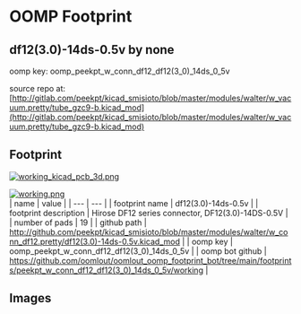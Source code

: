 # OOMP Footprint  
## df12(3.0)-14ds-0.5v  by none  
  
oomp key: oomp_peekpt_w_conn_df12_df12(3_0)_14ds_0_5v  
  
source repo at: [http://gitlab.com/peekpt/kicad_smisioto/blob/master/modules/walter/w_vacuum.pretty/tube_gzc9-b.kicad_mod](http://gitlab.com/peekpt/kicad_smisioto/blob/master/modules/walter/w_vacuum.pretty/tube_gzc9-b.kicad_mod)  
## Footprint  
  
[![working_kicad_pcb_3d.png](working_kicad_pcb_3d_600.png)](working_kicad_pcb_3d.png)  
  
[![working.png](working_600.png)](working.png)  
| name | value | 
| --- | --- | 
| footprint name | df12(3.0)-14ds-0.5v | 
| footprint description | Hirose DF12 series connector, DF12(3.0)-14DS-0.5V | 
| number of pads | 19 | 
| github path | http://github.com/peekpt/kicad_smisioto/blob/master/modules/walter/w_conn_df12.pretty/df12(3.0)-14ds-0.5v.kicad_mod | 
| oomp key | oomp_peekpt_w_conn_df12_df12(3_0)_14ds_0_5v | 
| oomp bot github | https://github.com/oomlout/oomlout_oomp_footprint_bot/tree/main/footprints/peekpt_w_conn_df12_df12(3_0)_14ds_0_5v/working | 
## Images  
